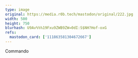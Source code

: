 ```yaml
---
type: image
original: https://media.r0b.tech/mastodon/original/222.jpg
width: 500
height: 750
blurhash: U9Av%%%19Fxu9ZWB9ZW=0dI:S$NH?Hof-oxG
refs:
  mastodon_card: ['111863581304672667']
---
```


Commando
